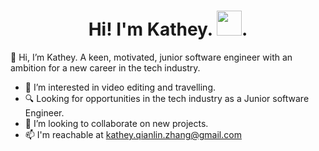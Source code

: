 <div id="header" align="center">
<h1>
Hi! I'm Kathey. <img src="https://media.giphy.com/media/hvRJCLFzcasrR4ia7z/giphy.gif" width="40">.
</h1>
</div>

👋 Hi, I’m Kathey. A keen, motivated, junior software engineer with an ambition for a new career in the tech industry.
- 👀 I’m interested in video editing and travelling. 
- 🔍 Looking for opportunities in the tech industry as a Junior software Engineer.
- 💞️ I’m looking to collaborate on new projects. 
- 📫 I'm reachable at kathey.qianlin.zhang@gmail.com

<!---
Kaz2024/Kaz2024 is a ✨ special ✨ repository because its `README.md` (this file) appears on your GitHub profile.
You can click the Preview link to take a look at your changes.
--->
